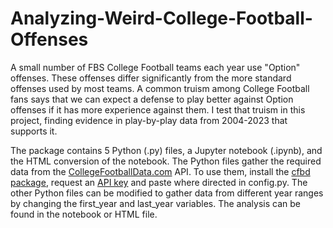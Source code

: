 # Analyzing-Weird-College-Football-Offenses

A small number of FBS College Football teams each year use "Option" offenses. These offenses differ significantly from the more standard offenses used by most teams. A common truism among College Football fans says that we can expect a defense to play better against Option offenses if it has more experience against them. I test that truism in this project, finding evidence in play-by-play data from 2004-2023 that supports it. 

The package contains 5 Python (.py) files, a Jupyter notebook (.ipynb), and the HTML conversion of the notebook. The Python files gather the required data from the [CollegeFootballData.com](CollegeFootballData.com) API. To use them, install the [cfbd package](https://github.com/CFBD/cfbd-python), request an [API key](https://collegefootballdata.com/key) and paste where directed in config.py. The other Python files can be modified to gather data from different year ranges by changing the first_year and last_year variables. The analysis can be found in the notebook or HTML file.


